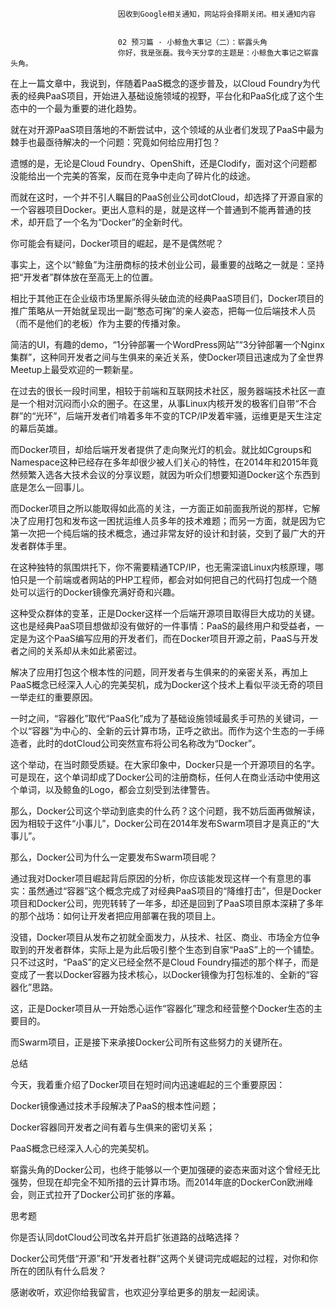 
                            
                            因收到Google相关通知，网站将会择期关闭。相关通知内容
                            
                            
                            02 预习篇 · 小鲸鱼大事记（二）：崭露头角
                            你好，我是张磊。我今天分享的主题是：小鲸鱼大事记之崭露头角。

在上一篇文章中，我说到，伴随着PaaS概念的逐步普及，以Cloud Foundry为代表的经典PaaS项目，开始进入基础设施领域的视野，平台化和PaaS化成了这个生态中的一个最为重要的进化趋势。

就在对开源PaaS项目落地的不断尝试中，这个领域的从业者们发现了PaaS中最为棘手也最亟待解决的一个问题：究竟如何给应用打包？

遗憾的是，无论是Cloud Foundry、OpenShift，还是Clodify，面对这个问题都没能给出一个完美的答案，反而在竞争中走向了碎片化的歧途。

而就在这时，一个并不引人瞩目的PaaS创业公司dotCloud，却选择了开源自家的一个容器项目Docker。更出人意料的是，就是这样一个普通到不能再普通的技术，却开启了一个名为“Docker”的全新时代。

你可能会有疑问，Docker项目的崛起，是不是偶然呢？

事实上，这个以“鲸鱼”为注册商标的技术创业公司，最重要的战略之一就是：坚持把“开发者”群体放在至高无上的位置。

相比于其他正在企业级市场里厮杀得头破血流的经典PaaS项目们，Docker项目的推广策略从一开始就呈现出一副“憨态可掬”的亲人姿态，把每一位后端技术人员（而不是他们的老板）作为主要的传播对象。

简洁的UI，有趣的demo，“1分钟部署一个WordPress网站”“3分钟部署一个Nginx集群”，这种同开发者之间与生俱来的亲近关系，使Docker项目迅速成为了全世界Meetup上最受欢迎的一颗新星。

在过去的很长一段时间里，相较于前端和互联网技术社区，服务器端技术社区一直是一个相对沉闷而小众的圈子。在这里，从事Linux内核开发的极客们自带“不合群”的“光环”，后端开发者们啃着多年不变的TCP/IP发着牢骚，运维更是天生注定的幕后英雄。

而Docker项目，却给后端开发者提供了走向聚光灯的机会。就比如Cgroups和Namespace这种已经存在多年却很少被人们关心的特性，在2014年和2015年竟然频繁入选各大技术会议的分享议题，就因为听众们想要知道Docker这个东西到底是怎么一回事儿。

而Docker项目之所以能取得如此高的关注，一方面正如前面我所说的那样，它解决了应用打包和发布这一困扰运维人员多年的技术难题；而另一方面，就是因为它第一次把一个纯后端的技术概念，通过非常友好的设计和封装，交到了最广大的开发者群体手里。

在这种独特的氛围烘托下，你不需要精通TCP/IP，也无需深谙Linux内核原理，哪怕只是一个前端或者网站的PHP工程师，都会对如何把自己的代码打包成一个随处可以运行的Docker镜像充满好奇和兴趣。

这种受众群体的变革，正是Docker这样一个后端开源项目取得巨大成功的关键。这也是经典PaaS项目想做却没有做好的一件事情：PaaS的最终用户和受益者，一定是为这个PaaS编写应用的开发者们，而在Docker项目开源之前，PaaS与开发者之间的关系却从未如此紧密过。

解决了应用打包这个根本性的问题，同开发者与生俱来的的亲密关系，再加上PaaS概念已经深入人心的完美契机，成为Docker这个技术上看似平淡无奇的项目一举走红的重要原因。

一时之间，“容器化”取代“PaaS化”成为了基础设施领域最炙手可热的关键词，一个以“容器”为中心的、全新的云计算市场，正呼之欲出。而作为这个生态的一手缔造者，此时的dotCloud公司突然宣布将公司名称改为“Docker”。

这个举动，在当时颇受质疑。在大家印象中，Docker只是一个开源项目的名字。可是现在，这个单词却成了Docker公司的注册商标，任何人在商业活动中使用这个单词，以及鲸鱼的Logo，都会立刻受到法律警告。

那么，Docker公司这个举动到底卖的什么药？这个问题，我不妨后面再做解读，因为相较于这件“小事儿”，Docker公司在2014年发布Swarm项目才是真正的“大事儿”。

那么，Docker公司为什么一定要发布Swarm项目呢？

通过我对Docker项目崛起背后原因的分析，你应该能发现这样一个有意思的事实：虽然通过“容器”这个概念完成了对经典PaaS项目的“降维打击”，但是Docker项目和Docker公司，兜兜转转了一年多，却还是回到了PaaS项目原本深耕了多年的那个战场：如何让开发者把应用部署在我的项目上。

没错，Docker项目从发布之初就全面发力，从技术、社区、商业、市场全方位争取到的开发者群体，实际上是为此后吸引整个生态到自家“PaaS”上的一个铺垫。只不过这时，“PaaS”的定义已经全然不是Cloud Foundry描述的那个样子，而是变成了一套以Docker容器为技术核心，以Docker镜像为打包标准的、全新的“容器化”思路。

这，正是Docker项目从一开始悉心运作“容器化”理念和经营整个Docker生态的主要目的。

而Swarm项目，正是接下来承接Docker公司所有这些努力的关键所在。

总结

今天，我着重介绍了Docker项目在短时间内迅速崛起的三个重要原因：


Docker镜像通过技术手段解决了PaaS的根本性问题；

Docker容器同开发者之间有着与生俱来的密切关系；

PaaS概念已经深入人心的完美契机。


崭露头角的Docker公司，也终于能够以一个更加强硬的姿态来面对这个曾经无比强势，但现在却完全不知所措的云计算市场。而2014年底的DockerCon欧洲峰会，则正式拉开了Docker公司扩张的序幕。

思考题


你是否认同dotCloud公司改名并开启扩张道路的战略选择？

Docker公司凭借“开源”和“开发者社群”这两个关键词完成崛起的过程，对你和你所在的团队有什么启发？


感谢收听，欢迎你给我留言，也欢迎分享给更多的朋友一起阅读。

                        
                        
                            
